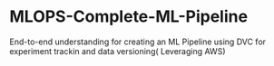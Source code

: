 # MLOPS-Complete-ML-Pipeline
End-to-end understanding for creating an ML Pipeline using DVC for experiment trackin and data versioning( Leveraging AWS)
